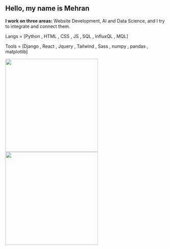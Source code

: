 ## Hello, my name is Mehran

**I work on three areas:** Website Development, AI and Data Science, and I try to integrate and connect them.

Langs = [Python , HTML , CSS , JS , SQL , InfluxQL , MQL]

Tools = [Django , React , Jquery , Tailwind , Sass , numpy , pandas , matplotlib]


<img src="https://biaupload.com/do.php?imgf=org-066e4fca48ec1.png" style="with:400px;height:290px"><img src="https://biaupload.com/do.php?imgf=org-3e4f71aa14d82.png" style="with:400px;height:290px">
